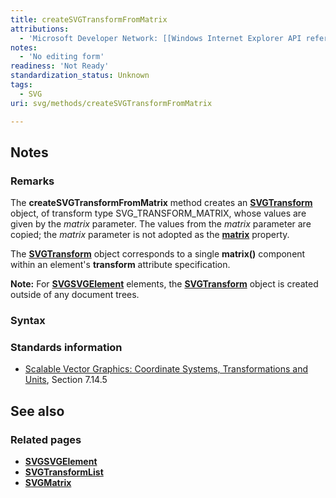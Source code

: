 ```yaml
---
title: createSVGTransformFromMatrix
attributions:
  - 'Microsoft Developer Network: [[Windows Internet Explorer API reference](http://msdn.microsoft.com/en-us/library/ie/hh828809%28v=vs.85%29.aspx) Article]'
notes:
  - 'No editing form'
readiness: 'Not Ready'
standardization_status: Unknown
tags:
  - SVG
uri: svg/methods/createSVGTransformFromMatrix

---
```

## Notes

### Remarks

The **createSVGTransformFromMatrix** method creates an [**SVGTransform**](/svg/objects/SVGTransform) object, of transform type SVG\_TRANSFORM\_MATRIX, whose values are given by the *matrix* parameter. The values from the *matrix* parameter are copied; the *matrix* parameter is not adopted as the [**matrix**](/svg/properties/matrix) property.

The [**SVGTransform**](/svg/objects/SVGTransform) object corresponds to a single **matrix()** component within an element's **transform** attribute specification.

**Note:** For [**SVGSVGElement**](/svg/elements/svg) elements, the [**SVGTransform**](/svg/objects/SVGTransform) object is created outside of any document trees.

### Syntax

### Standards information

-   [Scalable Vector Graphics: Coordinate Systems, Transformations and Units](http://go.microsoft.com/fwlink/p/?linkid=204735), Section 7.14.5

## See also

### Related pages

-   [**SVGSVGElement**](/svg/elements/svg)
-   [**SVGTransformList**](/svg/objects/SVGTransformList)
-   [**SVGMatrix**](/svg/objects/SVGMatrix)
